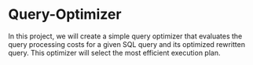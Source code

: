 # Query-Optimizer
In this project, we will create a simple query optimizer that evaluates the query processing  costs for a given SQL query and its optimized rewritten query. This optimizer will select the  most efficient execution plan.
